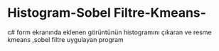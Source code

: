 # Histogram-Sobel Filtre-Kmeans-
c# form ekranında eklenen görüntünün histogramını çıkaran ve resme kmeans ,sobel filtre uygulayan program
